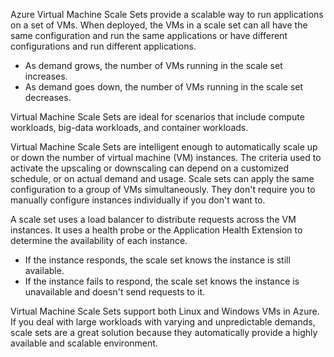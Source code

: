 Azure Virtual Machine Scale Sets provide a scalable way to run applications on a set of VMs. When deployed, the VMs in a scale set can all have the same configuration and run the same applications or have different configurations and run different applications. 

- As demand grows, the number of VMs running in the scale set increases.
- As demand goes down, the number of VMs running in the scale set decreases. 

Virtual Machine Scale Sets are ideal for scenarios that include compute workloads, big-data workloads, and container workloads.

Virtual Machine Scale Sets are intelligent enough to automatically scale up or down the number of virtual machine (VM) instances. The criteria used to activate the upscaling or downscaling can depend on a customized schedule, or on actual demand and usage. Scale sets can apply the same configuration to a group of VMs simultaneously. They don't require you to manually configure instances individually if you don't want to. 

A scale set uses a load balancer to distribute requests across the VM instances. It uses a health probe or the Application Health Extension to determine the availability of each instance.

- If the instance responds, the scale set knows the instance is still available.
- If the instance fails to respond, the scale set knows the instance is unavailable and doesn't send requests to it.

Virtual Machine Scale Sets support both Linux and Windows VMs in Azure. If you deal with large workloads with varying and unpredictable demands, scale sets are a great solution because they automatically provide a highly available and scalable environment.
